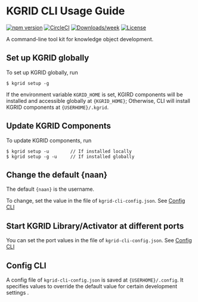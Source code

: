 # KGRID CLI Usage Guide

[![npm version](https://img.shields.io/npm/v/@kgrid/cli.svg)](https://www.npmjs.com/package/@kgrid/cli)
[![CircleCI](https://circleci.com/gh/kgrid/kgrid-cli/tree/master.svg?style=shield)](https://circleci.com/gh/kgrid/kgrid-cli/tree/master)
[![Downloads/week](https://img.shields.io/npm/dw/@kgrid/cli.svg)](https://npmjs.org/package/@kgrid/cli)
[![License](https://img.shields.io/npm/l/@kgrid/cli.svg)](https://github.com/kgrid/kgrid-cli/blob/master/package.json)

A command-line tool kit for knowledge object development.


## Set up KGRID globally

To set up KGRID globally, run

  ```
  $ kgrid setup -g
  ```

If the environment variable `KGRID_HOME` is set, KGIRD components will be installed and accessible globally at `{KGRID_HOME}`; Otherwise, CLI will install KGRID components at `{USERHOME}/.kgrid`.


## Update KGRID Components

To update KGRID components, run

  ```
  $ kgrid setup -u        // If installed locally
  $ kgrid setup -g -u     // If installed globally
  ```



## Change the default {naan}

The default `{naan}` is the username.

To change, set the value in the file of `kgrid-cli-config.json`. See [Config CLI](#config-cli)


## Start KGRID Library/Activator at different ports

You can set the port values in the file of `kgrid-cli-config.json`. See [Config CLI](#config-cli)


## Config CLI
A config file of `kgrid-cli-config.json` is saved at `{USERHOME}/.config`. It specifies values to override the default value for certain development settings .
